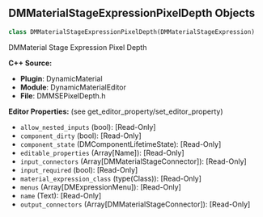 ## DMMaterialStageExpressionPixelDepth Objects

```python
class DMMaterialStageExpressionPixelDepth(DMMaterialStageExpression)
```

DMMaterial Stage Expression Pixel Depth

**C++ Source:**

- **Plugin**: DynamicMaterial
- **Module**: DynamicMaterialEditor
- **File**: DMMSEPixelDepth.h

**Editor Properties:** (see get_editor_property/set_editor_property)

- ``allow_nested_inputs`` (bool):  [Read-Only]
- ``component_dirty`` (bool):  [Read-Only]
- ``component_state`` (DMComponentLifetimeState):  [Read-Only]
- ``editable_properties`` (Array[Name]):  [Read-Only]
- ``input_connectors`` (Array[DMMaterialStageConnector]):  [Read-Only]
- ``input_required`` (bool):  [Read-Only]
- ``material_expression_class`` (type(Class)):  [Read-Only]
- ``menus`` (Array[DMExpressionMenu]):  [Read-Only]
- ``name`` (Text):  [Read-Only]
- ``output_connectors`` (Array[DMMaterialStageConnector]):  [Read-Only]

<a id="unreal.DMMaterialStageExpressionPixelNormalWS"></a>